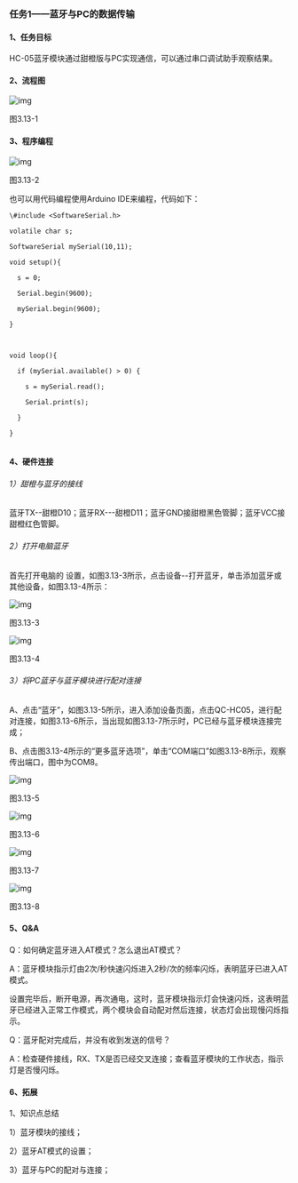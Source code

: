 ### 任务1——蓝牙与PC的数据传输

#### 1、任务目标

HC-05蓝牙模块通过甜橙版与PC实现通信，可以通过串口调试助手观察结果。

#### 2、流程图

![img](/assets/image357.jpg)

图3.13-1

#### 3、程序编程

![img](/assets/image359.jpg)

图3.13-2

也可以用代码编程使用Arduino IDE来编程，代码如下：

```
\#include <SoftwareSerial.h>

volatile char s;

SoftwareSerial mySerial(10,11);

void setup(){

  s = 0;

  Serial.begin(9600);

  mySerial.begin(9600);

}

 

void loop(){

  if (mySerial.available() > 0) {

​    s = mySerial.read();

​    Serial.print(s);

  }

}


```


#### 4、硬件连接

###### 1）甜橙与蓝牙的接线

蓝牙TX--甜橙D10；蓝牙RX---甜橙D11；蓝牙GND接甜橙黑色管脚；蓝牙VCC接甜橙红色管脚。

###### 2）打开电脑蓝牙

首先打开电脑的 设置，如图3.13-3所示，点击设备--打开蓝牙，单击添加蓝牙或其他设备，如图3.13-4所示：

![img](/assets/image361.jpg)

图3.13-3

![img](/assets/image363.jpg)

图3.13-4

###### 3）将PC蓝牙与蓝牙模块进行配对连接

A、点击“蓝牙”，如图3.13-5所示，进入添加设备页面，点击QC-HC05，进行配对连接，如图3.13-6所示，当出现如图3.13-7所示时，PC已经与蓝牙模块连接完成；

B、点击图3.13-4所示的“更多蓝牙选项”，单击“COM端口”如图3.13-8所示，观察传出端口，图中为COM8。

![img](/assets/image365.jpg)

图3.13-5

![img](/assets/image367.jpg)

图3.13-6

![img](/assets/image369.jpg)

图3.13-7

![img](/assets/image371.jpg)

图3.13-8

#### 5、Q&A

Q：如何确定蓝牙进入AT模式？怎么退出AT模式？

A：蓝牙模块指示灯由2次/秒快速闪烁进入2秒/次的频率闪烁，表明蓝牙已进入AT模式。

设置完毕后，断开电源，再次通电，这时，蓝牙模块指示灯会快速闪烁，这表明蓝牙已经进入正常工作模式，两个模块会自动配对然后连接，状态灯会出现慢闪烁指示。

Q：蓝牙配对完成后，并没有收到发送的信号？

A：检查硬件接线，RX、TX是否已经交叉连接；查看蓝牙模块的工作状态，指示灯是否慢闪烁。

#### 6、拓展

1、知识点总结

1）蓝牙模块的接线；

2）蓝牙AT模式的设置；

3）蓝牙与PC的配对与连接；